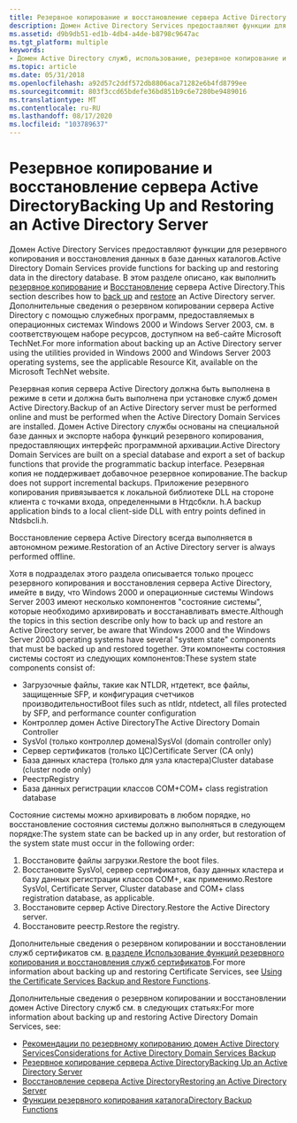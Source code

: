 ```yaml
---
title: Резервное копирование и восстановление сервера Active Directory
description: Домен Active Directory Services предоставляют функции для резервного копирования и восстановления данных в базе данных каталогов.
ms.assetid: d9b9db51-ed1b-4db4-a4de-b8798c9647ac
ms.tgt_platform: multiple
keywords:
- Домен Active Directory служб, использование, резервное копирование и восстановление
ms.topic: article
ms.date: 05/31/2018
ms.openlocfilehash: a92d57c2ddf572db8806aca71282e6b4fd8799ee
ms.sourcegitcommit: 803f3ccd65bdefe36bd851b9c6e7280be9489016
ms.translationtype: MT
ms.contentlocale: ru-RU
ms.lasthandoff: 08/17/2020
ms.locfileid: "103789637"
---
```

# <a name="backing-up-and-restoring-an-active-directory-server"></a><span data-ttu-id="dc792-104">Резервное копирование и восстановление сервера Active Directory</span><span class="sxs-lookup"><span data-stu-id="dc792-104">Backing Up and Restoring an Active Directory Server</span></span>

<span data-ttu-id="dc792-105">Домен Active Directory Services предоставляют функции для резервного копирования и восстановления данных в базе данных каталогов.</span><span class="sxs-lookup"><span data-stu-id="dc792-105">Active Directory Domain Services provide functions for backing up and restoring data in the directory database.</span></span> <span data-ttu-id="dc792-106">В этом разделе описано, как выполнить [резервное копирование](backing-up-an-active-directory-server.md) и [Восстановление](restoring-an-active-directory-server.md) сервера Active Directory.</span><span class="sxs-lookup"><span data-stu-id="dc792-106">This section describes how to [back up](backing-up-an-active-directory-server.md) and [restore](restoring-an-active-directory-server.md) an Active Directory server.</span></span> <span data-ttu-id="dc792-107">Дополнительные сведения о резервном копировании сервера Active Directory с помощью служебных программ, предоставляемых в операционных системах Windows 2000 и Windows Server 2003, см. в соответствующем наборе ресурсов, доступном на веб-сайте Microsoft TechNet.</span><span class="sxs-lookup"><span data-stu-id="dc792-107">For more information about backing up an Active Directory server using the utilities provided in Windows 2000 and Windows Server 2003 operating systems, see the applicable Resource Kit, available on the Microsoft TechNet website.</span></span>

<span data-ttu-id="dc792-108">Резервная копия сервера Active Directory должна быть выполнена в режиме в сети и должна быть выполнена при установке служб домен Active Directory.</span><span class="sxs-lookup"><span data-stu-id="dc792-108">Backup of an Active Directory server must be performed online and must be performed when the Active Directory Domain Services are installed.</span></span> <span data-ttu-id="dc792-109">Домен Active Directory службы основаны на специальной базе данных и экспорте набора функций резервного копирования, предоставляющих интерфейс программной архивации.</span><span class="sxs-lookup"><span data-stu-id="dc792-109">Active Directory Domain Services are built on a special database and export a set of backup functions that provide the programmatic backup interface.</span></span> <span data-ttu-id="dc792-110">Резервная копия не поддерживает добавочное резервное копирование.</span><span class="sxs-lookup"><span data-stu-id="dc792-110">The backup does not support incremental backups.</span></span> <span data-ttu-id="dc792-111">Приложение резервного копирования привязывается к локальной библиотеке DLL на стороне клиента с точками входа, определенными в Нтдсбкли. h.</span><span class="sxs-lookup"><span data-stu-id="dc792-111">A backup application binds to a local client-side DLL with entry points defined in Ntdsbcli.h.</span></span>

<span data-ttu-id="dc792-112">Восстановление сервера Active Directory всегда выполняется в автономном режиме.</span><span class="sxs-lookup"><span data-stu-id="dc792-112">Restoration of an Active Directory server is always performed offline.</span></span>

<span data-ttu-id="dc792-113">Хотя в подразделах этого раздела описывается только процесс резервного копирования и восстановления сервера Active Directory, имейте в виду, что Windows 2000 и операционные системы Windows Server 2003 имеют несколько компонентов "состояние системы", которые необходимо архивировать и восстанавливать вместе.</span><span class="sxs-lookup"><span data-stu-id="dc792-113">Although the topics in this section describe only how to back up and restore an Active Directory server, be aware that Windows 2000 and the Windows Server 2003 operating systems have several "system state" components that must be backed up and restored together.</span></span> <span data-ttu-id="dc792-114">Эти компоненты состояния системы состоят из следующих компонентов:</span><span class="sxs-lookup"><span data-stu-id="dc792-114">These system state components consist of:</span></span>

-   <span data-ttu-id="dc792-115">Загрузочные файлы, такие как NTLDR, нтдетект, все файлы, защищенные SFP, и конфигурация счетчиков производительности</span><span class="sxs-lookup"><span data-stu-id="dc792-115">Boot files such as ntldr, ntdetect, all files protected by SFP, and performance counter configuration</span></span>
-   <span data-ttu-id="dc792-116">Контроллер домен Active Directory</span><span class="sxs-lookup"><span data-stu-id="dc792-116">The Active Directory Domain Controller</span></span>
-   <span data-ttu-id="dc792-117">SysVol (только контроллер домена)</span><span class="sxs-lookup"><span data-stu-id="dc792-117">SysVol (domain controller only)</span></span>
-   <span data-ttu-id="dc792-118">Сервер сертификатов (только ЦС)</span><span class="sxs-lookup"><span data-stu-id="dc792-118">Certificate Server (CA only)</span></span>
-   <span data-ttu-id="dc792-119">База данных кластера (только для узла кластера)</span><span class="sxs-lookup"><span data-stu-id="dc792-119">Cluster database (cluster node only)</span></span>
-   <span data-ttu-id="dc792-120">Реестр</span><span class="sxs-lookup"><span data-stu-id="dc792-120">Registry</span></span>
-   <span data-ttu-id="dc792-121">База данных регистрации классов COM+</span><span class="sxs-lookup"><span data-stu-id="dc792-121">COM+ class registration database</span></span>

<span data-ttu-id="dc792-122">Состояние системы можно архивировать в любом порядке, но восстановление состояния системы должно выполняться в следующем порядке:</span><span class="sxs-lookup"><span data-stu-id="dc792-122">The system state can be backed up in any order, but restoration of the system state must occur in the following order:</span></span>

1.  <span data-ttu-id="dc792-123">Восстановите файлы загрузки.</span><span class="sxs-lookup"><span data-stu-id="dc792-123">Restore the boot files.</span></span>
2.  <span data-ttu-id="dc792-124">Восстановите SysVol, сервер сертификатов, базу данных кластера и базу данных регистрации классов COM+, как применимо.</span><span class="sxs-lookup"><span data-stu-id="dc792-124">Restore SysVol, Certificate Server, Cluster database and COM+ class registration database, as applicable.</span></span>
3.  <span data-ttu-id="dc792-125">Восстановите сервер Active Directory.</span><span class="sxs-lookup"><span data-stu-id="dc792-125">Restore the Active Directory server.</span></span>
4.  <span data-ttu-id="dc792-126">Восстановите реестр.</span><span class="sxs-lookup"><span data-stu-id="dc792-126">Restore the registry.</span></span>

<span data-ttu-id="dc792-127">Дополнительные сведения о резервном копировании и восстановлении служб сертификатов см. [в разделе Использование функций резервного копирования и восстановления служб сертификатов](/windows/desktop/SecCrypto/using-the-certificate-services-backup-and-restore-functions).</span><span class="sxs-lookup"><span data-stu-id="dc792-127">For more information about backing up and restoring Certificate Services, see [Using the Certificate Services Backup and Restore Functions](/windows/desktop/SecCrypto/using-the-certificate-services-backup-and-restore-functions).</span></span>

<span data-ttu-id="dc792-128">Дополнительные сведения о резервном копировании и восстановлении домен Active Directory служб см. в следующих статьях:</span><span class="sxs-lookup"><span data-stu-id="dc792-128">For more information about backing up and restoring Active Directory Domain Services, see:</span></span>

-   [<span data-ttu-id="dc792-129">Рекомендации по резервному копированию домен Active Directory Services</span><span class="sxs-lookup"><span data-stu-id="dc792-129">Considerations for Active Directory Domain Services Backup</span></span>](considerations-for-active-directory-domain-services-backup.md)
-   [<span data-ttu-id="dc792-130">Резервное копирование сервера Active Directory</span><span class="sxs-lookup"><span data-stu-id="dc792-130">Backing Up an Active Directory Server</span></span>](backing-up-an-active-directory-server.md)
-   [<span data-ttu-id="dc792-131">Восстановление сервера Active Directory</span><span class="sxs-lookup"><span data-stu-id="dc792-131">Restoring an Active Directory Server</span></span>](restoring-an-active-directory-server.md)
-   [<span data-ttu-id="dc792-132">Функции резервного копирования каталога</span><span class="sxs-lookup"><span data-stu-id="dc792-132">Directory Backup Functions</span></span>](directory-backup-functions.md)

 

 